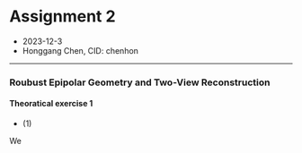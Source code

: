 # Assignment 2
+ 2023-12-3
+ Honggang Chen, CID: chenhon 
---
### Roubust Epipolar Geometry and Two-View Reconstruction
####  Theoratical exercise 1

+ (1)

We


